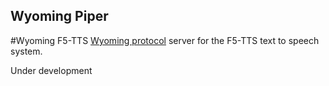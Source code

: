 ## Wyoming Piper
#Wyoming F5-TTS
[Wyoming protocol](https://github.com/rhasspy/wyoming) server for the F5-TTS text to speech system.

Under development

